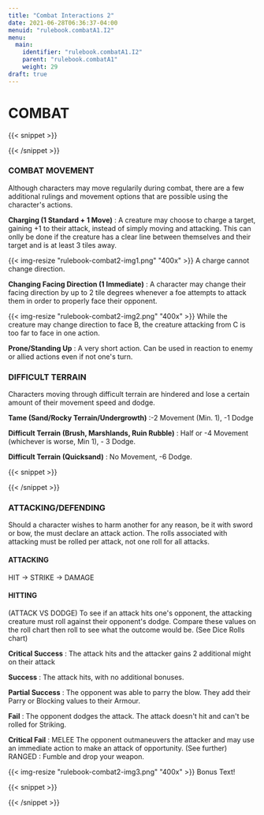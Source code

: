 ```yaml
---
title: "Combat Interactions 2"
date: 2021-06-28T06:36:37-04:00
menuid: "rulebook.combatA1.I2"
menu:
  main:
    identifier: "rulebook.combatA1.I2"
    parent: "rulebook.combatA1"
    weight: 29
draft: true
---
```


# COMBAT

{{< snippet >}}<div class="bookpage-columns"><div class="bookpage-column">{{< /snippet >}}

### COMBAT MOVEMENT
Although characters may move regularily during combat, there are a few
additional rulings and movement options that are possible using the
character's actions.

**Charging (1 Standard + 1 Move)** : A creature may choose to charge a target,
gaining +1 to their attack, instead of simply moving and attacking. This can
onlly be done if the creature has a clear line between themselves and their
target and is at least 3 tiles away.


{{< img-resize "rulebook-combat2-img1.png" "400x" >}}
A charge cannot change direction.

**Changing Facing Direction (1 Immediate)** : A character may change their
facing direction by up to 2 tile degrees whenever a foe attempts to attack
them in order to properly face their opponent.

{{< img-resize "rulebook-combat2-img2.png" "400x" >}}
While the creature may change direction to face B, the creature
attacking from C is too far to face in one action.

**Prone/Standing Up** : A very short action. Can be used in reaction to enemy
or allied actions even if not one's turn.

### DIFFICULT TERRAIN
Characters moving through difficult terrain are hindered and lose a certain
amount of their movement speed and dodge.

**Tame (Sand/Rocky Terrain/Undergrowth)** :-2 Movement (Min. 1), -1 Dodge

**Difficult Terrain (Brush, Marshlands, Ruin Rubble)** :
Half or -4 Movement (whichever is worse, Min 1), - 3 Dodge.

**Difficult Terrain (Quicksand)** : No Movement, -6 Dodge.

{{< snippet >}}</div><div class="bookpage-column">{{< /snippet >}}

### ATTACKING/DEFENDING
Should a character wishes to harm another for any reason, be it with sword or bow,
the must declare an attack action. The rolls associated with attacking must be
rolled per attack, not one roll for all attacks.

#### ATTACKING
HIT -> STRIKE -> DAMAGE

#### HITTING
(ATTACK VS DODGE)
To see if an attack hits one's opponent, the attacking creature must roll against
their opponent's dodge. Compare these values on the roll chart then roll to see
what the outcome would be. (See Dice Rolls chart)

**Critical Success** : The attack hits and the attacker gains 2 additional might
on their attack

**Success** : The attack hits, with no additional bonuses.

**Partial Success** : The opponent was able to parry the blow. They add their
Parry or Blocking values to their Armour.

**Fail** : The opponent dodges the attack. The attack doesn't hit and can't
be rolled for Striking.

**Critical Fail** : MELEE The opponent outmaneuvers the attacker and may use an
immediate action to make an attack of opportunity. (See further)
RANGED : Fumble and drop your weapon.

{{< img-resize "rulebook-combat2-img3.png" "400x" >}}
Bonus Text!

{{< snippet >}}</div></div>{{< /snippet >}}
